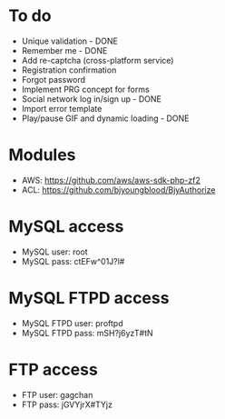 To do
================================================================================
- Unique validation - DONE
- Remember me - DONE
- Add re-captcha (cross-platform service)
- Registration confirmation
- Forgot password
- Implement PRG concept for forms
- Social network log in/sign up - DONE
- Import error template
- Play/pause GIF and dynamic loading - DONE

Modules
================================================================================
- AWS: https://github.com/aws/aws-sdk-php-zf2
- ACL: https://github.com/bjyoungblood/BjyAuthorize

MySQL access
================================================================================
- MySQL user: root
- MySQL pass: ctEFw^01J?l#

MySQL FTPD access
================================================================================
- MySQL FTPD user: proftpd
- MySQL FTPD pass: mSH?j6yzT#tN

FTP access
================================================================================
- FTP user: gagchan
- FTP pass: jGVYjrX#TYjz
